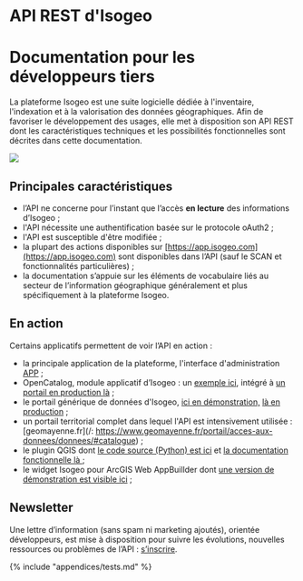 # API REST d'Isogeo

# Documentation pour les développeurs tiers

La plateforme Isogeo est une suite logicielle dédiée à l'inventaire, l'indexation et à la valorisation des données géographiques. Afin de favoriser le développement des usages, elle met à disposition son API REST dont les caractéristiques techniques et les possibilités fonctionnelles sont décrites dans cette documentation.

![](http://help.isogeo.com/fr/images/api_usages.png)

## Principales caractéristiques

* l’API ne concerne pour l’instant que l’accès **en lecture** des informations d’Isogeo ;
* l'API nécessite une authentification basée sur le protocole oAuth2 ;
* l'API est susceptible d'être modifiée ;
* la plupart des actions disponibles sur [https://app.isogeo.com](https://app.isogeo.com) sont disponibles dans l’API \(sauf le SCAN et fonctionnalités particulières\) ;
* la documentation s’appuie sur les éléments de vocabulaire liés au secteur de l’information géographique généralement et plus spécifiquement à la plateforme Isogeo.

## En action

Certains applicatifs permettent de voir l’API en action :

* la principale application de la plateforme, l'interface d'administration [APP](https://app.isogeo.com) ;
* OpenCatalog, module applicatif d’Isogeo : un [exemple ici](https://open.isogeo.com/s/344d51c3edfb435daf9d98d948fa207e/Sbd1w7PgqE8n7LDq3azRqNhiMHZf0), intégré à [un portail en production là](https://www.ppige-npdc.fr/portail/geocatalogue) ;
* le portail générique de données d'Isogeo, [ici en démonstration,](http://demo.isogeo.net) [là en production](http://geocatalogue.smavd.org/) ;
* un portail territorial complet dans lequel l'API est intensivement utilisée : [geomayenne.fr](/: https://www.geomayenne.fr/portail/acces-aux-donnees/donnees/#catalogue) ;
* le plugin QGIS dont [le code source \(Python\) est ici](https://github.com/isogeo/isogeo-plugin-qgis) et [la documentation fonctionnelle là  ](https://isogeo.gitbooks.io/app-plugin-qgis/content/fr/) ;
* le widget Isogeo pour ArcGIS Web AppBuillder dont [une version de démonstration est visible ici](https://ags103-demo1.arxit.com/IsogeoForArcGIS/) ;

## Newsletter

Une lettre d’information \(sans spam ni marketing ajoutés\), orientée développeurs, est mise à disposition pour suivre les évolutions, nouvelles ressources ou problèmes de l’API : [s’inscrire](http://eepurl.com/bfJYu9).

{% include "appendices/tests.md" %}